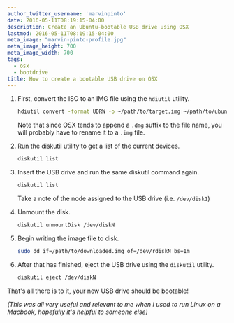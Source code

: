 ```yaml
---
author_twitter_username: 'marvinpinto'
date: 2016-05-11T08:19:15-04:00
description: Create an Ubuntu-bootable USB drive using OSX
lastmod: 2016-05-11T08:19:15-04:00
meta_image: "marvin-pinto-profile.jpg"
meta_image_height: 700
meta_image_width: 700
tags:
  - osx
  - bootdrive
title: How to create a bootable USB drive on OSX
---
```


1. First, convert the ISO to an IMG file using the `hdiutil` utility.

    ``` bash
    hdiutil convert -format UDRW -o ~/path/to/target.img ~/path/to/ubuntu.iso
    ```

    Note that since OSX tends to append a `.dmg` suffix to the file name, you
    will probably have to rename it to a `.img` file.

1. Run the diskutil utility to get a list of the current devices.

    ``` bash
    diskutil list
    ```

1. Insert the USB drive and run the same diskutil command again.

    ``` bash
    diskutil list
    ```

    Take a note of the node assigned to the USB drive (i.e. `/dev/disk1`)

1. Unmount the disk.

    ``` bash
    diskutil unmountDisk /dev/diskN
    ```

1. Begin writing the image file to disk.

    ``` bash
    sudo dd if=/path/to/downloaded.img of=/dev/rdiskN bs=1m
    ```

1. After that has finished, eject the USB drive using the `diskutil` utility.

    ``` bash
    diskutil eject /dev/diskN
    ```

That's all there is to it, your new USB drive should be bootable!

_(This was all very useful and relevant to me when I used to run Linux on a
Macbook, hopefully it's helpful to someone else)_
